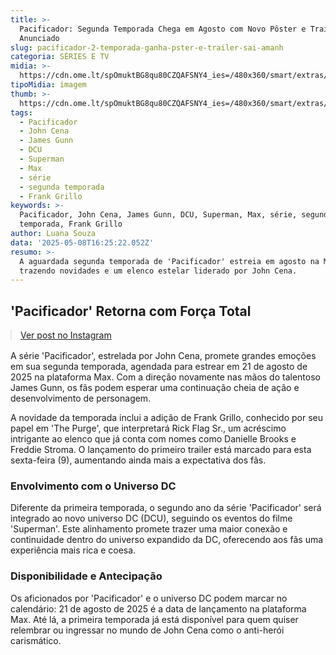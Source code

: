 ```yaml
---
title: >-
  Pacificador: Segunda Temporada Chega em Agosto com Novo Pôster e Trailer
  Anunciado
slug: pacificador-2-temporada-ganha-pster-e-trailer-sai-amanh
categoria: SÉRIES E TV
midia: >-
  https://cdn.ome.lt/spOmuktBG8qu80CZQAFSNY4_ies=/480x360/smart/extras/conteudos/omelete_THUMB_-_2025-05-08T131246.783.png
tipoMidia: imagem
thumb: >-
  https://cdn.ome.lt/spOmuktBG8qu80CZQAFSNY4_ies=/480x360/smart/extras/conteudos/omelete_THUMB_-_2025-05-08T131246.783.png
tags:
  - Pacificador
  - John Cena
  - James Gunn
  - DCU
  - Superman
  - Max
  - série
  - segunda temporada
  - Frank Grillo
keywords: >-
  Pacificador, John Cena, James Gunn, DCU, Superman, Max, série, segunda
  temporada, Frank Grillo
author: Luana Souza
data: '2025-05-08T16:25:22.052Z'
resumo: >-
  A aguardada segunda temporada de 'Pacificador' estreia em agosto na Max,
  trazendo novidades e um elenco estelar liderado por John Cena.
---
```


## 'Pacificador' Retorna com Força Total

<blockquote class="instagram-media" data-instgrm-permalink="https://www.instagram.com/p/DJZfpVcgFEP/" data-instgrm-version="14" style="width:100%; max-width:540px; margin:1rem auto;"><a href="https://www.instagram.com/p/DJZfpVcgFEP/">Ver post no Instagram</a></blockquote>

A série 'Pacificador', estrelada por John Cena, promete grandes emoções em sua segunda temporada, agendada para estrear em 21 de agosto de 2025 na plataforma Max. Com a direção novamente nas mãos do talentoso James Gunn, os fãs podem esperar uma continuação cheia de ação e desenvolvimento de personagem.

A novidade da temporada inclui a adição de Frank Grillo, conhecido por seu papel em 'The Purge', que interpretará Rick Flag Sr., um acréscimo intrigante ao elenco que já conta com nomes como Danielle Brooks e Freddie Stroma. O lançamento do primeiro trailer está marcado para esta sexta-feira (9), aumentando ainda mais a expectativa dos fãs.

### Envolvimento com o Universo DC

Diferente da primeira temporada, o segundo ano da série 'Pacificador' será integrado ao novo universo DC (DCU), seguindo os eventos do filme 'Superman'. Este alinhamento promete trazer uma maior conexão e continuidade dentro do universo expandido da DC, oferecendo aos fãs uma experiência mais rica e coesa.

### Disponibilidade e Antecipação

Os aficionados por 'Pacificador' e o universo DC podem marcar no calendário: 21 de agosto de 2025 é a data de lançamento na plataforma Max. Até lá, a primeira temporada já está disponível para quem quiser relembrar ou ingressar no mundo de John Cena como o anti-herói carismático.
